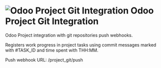 # ![Odoo Project Git Integration](https://raw.githubusercontent.com/znc-sistemas/odoo-project-git/master/project_git/static/src/img/icon.png) Odoo Project Git Integration


Odoo Project integration with git repositories push webhooks.

Registers work progress in project tasks using commit messages
marked with #TASK_ID and time spent with THH:MM.

Push webhook URL: /project_git/push
